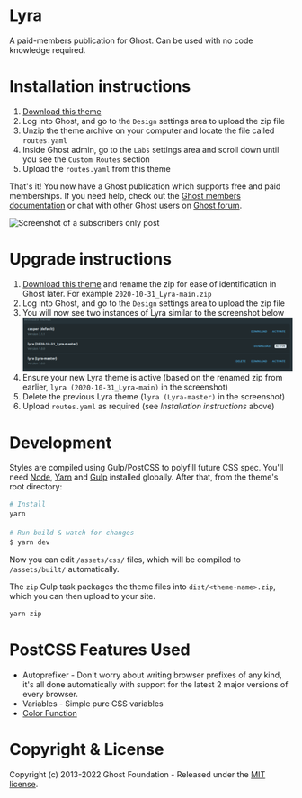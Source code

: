 # Lyra

A paid-members publication for Ghost. Can be used with no code knowledge required.

# Installation instructions

1. [Download this theme](https://github.com/TryGhost/Lyra/archive/main.zip)
2. Log into Ghost, and go to the `Design` settings area to upload the zip file
3. Unzip the theme archive on your computer and locate the file called `routes.yaml`
4. Inside Ghost admin, go to the `Labs` settings area and scroll down until you see the `Custom Routes` section
5. Upload the `routes.yaml` from this theme

That's it! You now have a Ghost publication which supports free and paid memberships. If you need help, check out the <a href="https://ghost.org/docs/members/">Ghost members documentation</a> or chat with other Ghost users on <a href="https://forum.ghost.org">Ghost forum</a>.

![Screenshot of a subscribers only post](https://user-images.githubusercontent.com/120485/67228748-1fdd1400-f464-11e9-921f-ecbf5f412ed5.png)

# Upgrade instructions

1. [Download this theme](https://github.com/TryGhost/Lyra/archive/refs/heads/main.zip) and rename the zip for ease of identification in Ghost later.  For example `2020-10-31_Lyra-main.zip`
2. Log into Ghost, and go to the `Design` settings area to upload the zip file
3. You will now see two instances of Lyra similar to the screenshot below
    ![Themes list showing two copies of Lyra](docs/TwoLyraInstances.png)
4. Ensure your new Lyra theme is active (based on the renamed zip from earlier, `lyra (2020-10-31_Lyra-main)` in the screenshot)
5. Delete the previous Lyra theme (`lyra (Lyra-master)` in the screenshot)
6. Upload `routes.yaml` as required (see _Installation instructions_ above)

# Development

Styles are compiled using Gulp/PostCSS to polyfill future CSS spec. You'll need [Node](https://nodejs.org/), [Yarn](https://yarnpkg.com/) and [Gulp](https://gulpjs.com) installed globally. After that, from the theme's root directory:

```bash
# Install
yarn

# Run build & watch for changes
$ yarn dev
```

Now you can edit `/assets/css/` files, which will be compiled to `/assets/built/` automatically.

The `zip` Gulp task packages the theme files into `dist/<theme-name>.zip`, which you can then upload to your site.

```bash
yarn zip
```

# PostCSS Features Used

- Autoprefixer - Don't worry about writing browser prefixes of any kind, it's all done automatically with support for the latest 2 major versions of every browser.
- Variables - Simple pure CSS variables
- [Color Function](https://github.com/postcss/postcss-color-function)


# Copyright & License

Copyright (c) 2013-2022 Ghost Foundation - Released under the [MIT license](LICENSE).

